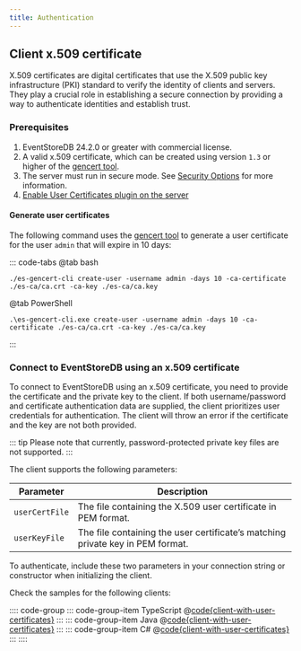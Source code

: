 ```yaml
---
title: Authentication
---
```


## Client x.509 certificate <Badge type="warning" text="Commercial" vertical="middle"/>

X.509 certificates are digital certificates that use the X.509 public key infrastructure (PKI) standard to verify the identity of clients and servers. They play a crucial role in establishing a secure connection by providing a way to authenticate identities and establish trust.

### Prerequisites

1. EventStoreDB 24.2.0 or greater with commercial license.
2. A valid x.509 certificate, which can be created using version `1.3` or higher of the [gencert tool](https://github.com/EventStore/es-gencert-cli).
3. The server must run in secure mode. See [Security Options](@server/security.md#security-options) for more information.
4. [Enable User Certificates plugin on the server](@server/configuration.md#plugins-configuration)

#### Generate user certificates

The following command uses the [gencert tool](https://github.com/EventStore/es-gencert-cli) to generate a user certificate for the user `admin` that will expire in 10 days:

::: code-tabs
@tab bash

```shell:no-line-numbers
./es-gencert-cli create-user -username admin -days 10 -ca-certificate ./es-ca/ca.crt -ca-key ./es-ca/ca.key
```

@tab PowerShell

```powershell:no-line-numbers
.\es-gencert-cli.exe create-user -username admin -days 10 -ca-certificate ./es-ca/ca.crt -ca-key ./es-ca/ca.key
```

:::

### Connect to EventStoreDB using an x.509 certificate

To connect to EventStoreDB using an x.509 certificate, you need to provide the
certificate and the private key to the client. If both username/password and
certificate authentication data are supplied, the client prioritizes user
credentials for authentication. The client will throw an error if the
certificate and the key are not both provided.

::: tip
Please note that currently, password-protected private key files are not supported.
:::

The client supports the following parameters:

| Parameter      | Description                                                                    |
|----------------|--------------------------------------------------------------------------------|
| `userCertFile` | The file containing the X.509 user certificate in PEM format.                  |
| `userKeyFile`  | The file containing the user certificate’s matching private key in PEM format. |

To authenticate, include these two parameters in your connection string or constructor when initializing the client.

Check the samples for the following clients:

:::: code-group
::: code-group-item TypeScript
@[code{client-with-user-certificates}](@grpc:user-certificates.ts)
:::
::: code-group-item Java
@[code{client-with-user-certificates}](@grpc:authentication/UserCertificate.java)
:::
::: code-group-item C#
@[code{client-with-user-certificates}](@grpc:user-certificates/Program.cs)
:::
::::


